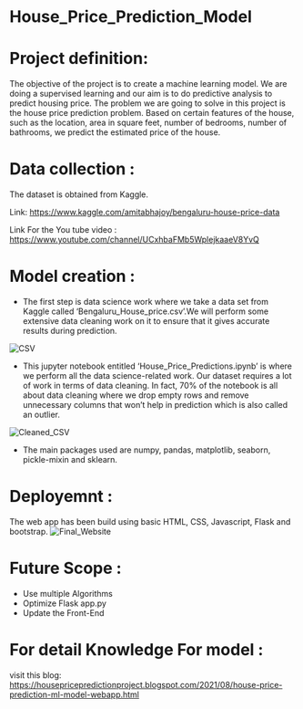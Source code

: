 # House_Price_Prediction_Model

# Project definition:
The objective of the project is to create a machine learning model. We are doing a supervised learning and our aim is to do predictive analysis to predict housing price.
The problem we are going to solve in this project is the house price prediction problem. Based on certain features of the house, such as the location, area in square feet, number of bedrooms, number of bathrooms, we predict the estimated price of the house.

# Data collection :
The dataset is obtained from Kaggle.

Link: https://www.kaggle.com/amitabhajoy/bengaluru-house-price-data

Link For the You tube video : https://www.youtube.com/channel/UCxhbaFMb5WplejkaaeV8YvQ

# Model creation :
- The first step is data science work where we take a data set from Kaggle called ‘Bengaluru_House_price.csv’.We will perform some extensive data cleaning work on it to ensure that it gives accurate results during prediction.

![CSV](https://user-images.githubusercontent.com/75796904/130605463-b27c4e9e-b91e-4e40-b1eb-112f6801c0c4.png)

- This jupyter notebook entitled ‘House_Price_Predictions.ipynb’ is where we perform all the data science-related work. Our dataset requires a lot of work in terms of data cleaning. In fact, 70% of the notebook is all about data cleaning where we drop empty rows and remove unnecessary columns that won’t help in prediction which is also called an outlier.

![Cleaned_CSV](https://user-images.githubusercontent.com/75796904/130605613-801374e1-24ea-4755-96a5-f8005dfb7eeb.png)

- The main packages used are numpy, pandas, matplotlib, seaborn, pickle-mixin and sklearn.

# Deployemnt :
The web app has been build using basic HTML, CSS, Javascript, Flask and bootstrap.
![Final_Website](https://github.com/sandeep200109/House-Price-Prediction/blob/main/Screenshot%202022-10-28%20201338.jpg)

# Future Scope :
- Use multiple Algorithms
- Optimize Flask app.py
- Update the Front-End

# For detail Knowledge For model :
visit this blog: https://housepricepredictionproject.blogspot.com/2021/08/house-price-prediction-ml-model-webapp.html

